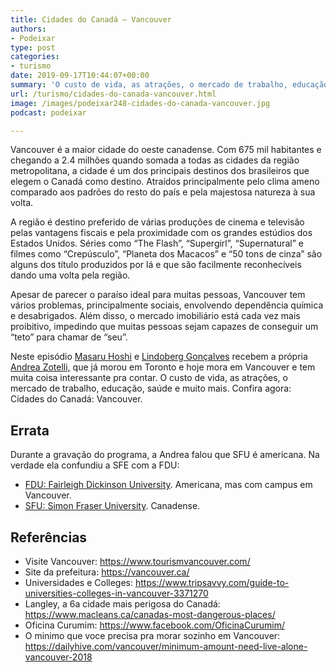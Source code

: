 ```yaml
---
title: Cidades do Canadá – Vancouver
authors:
- Podeixar
type: post
categories:
- turismo
date: 2019-09-17T10:44:07+00:00
summary: 'O custo de vida, as atrações, o mercado de trabalho, educação, saúde e muito mais. Confira agora: Cidades do Canadá: Vancouver.'
url: /turismo/cidades-do-canada-vancouver.html
image: /images/podeixar248-cidades-do-canada-vancouver.jpg
podcast: podeixar

---
```

Vancouver é a maior cidade do oeste canadense. Com 675 mil habitantes e chegando a 2.4 milhões quando somada a todas as cidades da região metropolitana, a cidade é um dos principais destinos dos brasileiros que elegem o Canadá como destino. Atraídos principalmente pelo clima ameno comparado aos padrões do resto do país e pela majestosa natureza à sua volta.

A região é destino preferido de várias produções de cinema e televisão pelas vantagens fiscais e pela proximidade com os grandes estúdios dos Estados Unidos. Séries como &#8220;The Flash&#8221;, &#8220;Supergirl&#8221;, &#8220;Supernatural&#8221; e filmes como &#8220;Crepúsculo&#8221;, &#8220;Planeta dos Macacos&#8221; e &#8220;50 tons de cinza&#8221; são alguns dos título produzidos por lá e que são facilmente reconhecíveis dando uma volta pela região.

Apesar de parecer o paraíso ideal para muitas pessoas, Vancouver tem vários problemas, principalmente sociais, envolvendo dependência química e desabrigados. Além disso, o mercado imobiliário está cada vez mais proibitivo, impedindo que muitas pessoas sejam capazes de conseguir um &#8220;teto&#8221; para chamar de &#8220;seu&#8221;.

Neste episódio [Masaru Hoshi][1] e [Lindoberg Gonçalves][2] recebem a própria [Andrea Zotelli,][3] que já morou em Toronto e hoje mora em Vancouver e tem muita coisa interessante pra contar. O custo de vida, as atrações, o mercado de trabalho, educação, saúde e muito mais. Confira agora: Cidades do Canadá: Vancouver.<figure></figure> <figure class="wp-block-embed-youtube wp-block-embed is-type-video is-provider-youtube wp-embed-aspect-16-9 wp-has-aspect-ratio">

<div class="wp-block-embed__wrapper">
  <span class="embed-youtube" style="text-align:center; display: block;"></span>
</div></figure>

## Errata

Durante a gravação do programa, a Andrea falou que SFU é americana. Na verdade ela confundiu a SFE com a FDU:

  * <a rel="noreferrer noopener" aria-label="FDU: Fairleigh Dickinson University (opens in a new tab)" href="https://www.fdu.edu/" target="_blank">FDU: Fairleigh Dickinson University</a>. Americana, mas com campus em Vancouver.
  * <a href="https://www.sfu.ca/" target="_blank" rel="noreferrer noopener" aria-label="SFU: Simon Fraser University (opens in a new tab)">SFU: Simon Fraser University</a>. Canadense.

## Referências

  * Visite Vancouver: <a rel="noreferrer noopener" aria-label="https://www.tourismvancouver.com/ (opens in a new tab)" href="https://www.tourismvancouver.com/" target="_blank">https://www.tourismvancouver.com/</a>
  * Site da prefeitura: <a rel="noreferrer noopener" aria-label="https://vancouver.ca/ (opens in a new tab)" href="https://vancouver.ca/" target="_blank">https://vancouver.ca/</a>
  * Universidades e Colleges: <a rel="noreferrer noopener" aria-label="https://www.tripsavvy.com/guide-to-universities-colleges-in-vancouver-3371270 (opens in a new tab)" href="https://www.tripsavvy.com/guide-to-universities-colleges-in-vancouver-3371270" target="_blank">https://www.tripsavvy.com/guide-to-universities-colleges-in-vancouver-3371270</a>
  * Langley, a 6a cidade mais perigosa do Canadá: <a rel="noreferrer noopener" aria-label="https://www.macleans.ca/canadas-most-dangerous-places/ (opens in a new tab)" href="https://www.macleans.ca/canadas-most-dangerous-places/" target="_blank">https://www.macleans.ca/canadas-most-dangerous-places/</a>
  * Oficina Curumim: <a href="https://www.facebook.com/OficinaCurumim/" target="_blank" rel="noreferrer noopener" aria-label="https://www.facebook.com/OficinaCurumim/ (opens in a new tab)">https://www.facebook.com/OficinaCurumim/</a>
  * O minimo que voce precisa pra morar sozinho em Vancouver: <a rel="noreferrer noopener" aria-label="https://dailyhive.com/vancouver/minimum-amount-need-live-alone-vancouver-2018 (opens in a new tab)" href="https://dailyhive.com/vancouver/minimum-amount-need-live-alone-vancouver-2018" target="_blank">https://dailyhive.com/vancouver/minimum-amount-need-live-alone-vancouver-2018</a>



 [1]: /japa
 [2]: /berg
 [3]: /andreazotelli
 [4]: https://vempra.ca/seguroviagem